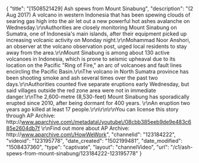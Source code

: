{
    "title": "[1508521429] Ash spews from Mount Sinabung",
    "description": "(2 Aug 2017) A volcano in western Indonesia that has been spewing clouds of searing gas high into the air let out a new powerful hot ashes avalanche on Wednesday.\r\nAuthorities are closely monitoring Mount Sinabung on Sumatra, one of Indonesia's main islands, after their equipment picked up increasing volcanic activity on Monday night.\r\nMohammad Noor Anshori, an observer at the volcano observation post, urged local residents to stay away from the area.\r\nMount Sinabung is among about 130 active volcanoes in Indonesia, which is prone to seismic upheaval due to its location on the Pacific \"Ring of Fire,\" an arc of volcanoes and fault lines encircling the Pacific Basin.\r\nThe volcano in North Sumatra province has been shooting smoke and ash several times over the past two days.\r\nAuthorities counted five separate eruptions early Wednesday, but said villages outside the red zone area were not in immediate danger.\r\nThe 2,600-metre (8,530-feet) Mount Sinabung has sporadically erupted since 2010, after being dormant for 400 years. \r\nAn eruption two years ago killed at least 17 people.\r\n\r\n\r\nYou can license this story through AP Archive: http:\/\/www.aparchive.com\/metadata\/youtube\/08cbb385eeb9de9e483c685e2604db7f \r\nFind out more about AP Archive: http:\/\/www.aparchive.com\/HowWeWork",
    "channelid": "123184222",
    "videoid": "123195778",
    "date_created": "1502199481",
    "date_modified": "1508437360",
    "type": "captivate",
    "layout": "channelVideo",
    "url": "\/c1\/ash-spews-from-mount-sinabung\/123184222-123195778"
}